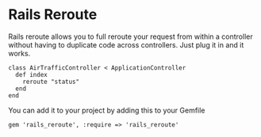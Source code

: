 Rails Reroute
================================

Rails reroute allows you to full reroute your request from within a controller without having to duplicate code across controllers. Just plug it in and it works.

	class AirTrafficController < ApplicationController
	  def index
	    reroute "status"
	  end
	end

You can add it to your project by adding this to your Gemfile

	gem 'rails_reroute', :require => 'rails_reroute'
